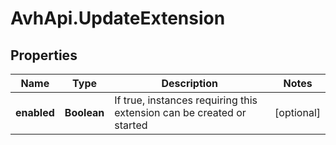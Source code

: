 # AvhApi.UpdateExtension

## Properties

Name | Type | Description | Notes
------------ | ------------- | ------------- | -------------
**enabled** | **Boolean** | If true, instances requiring this extension can be created or started | [optional] 



